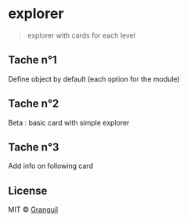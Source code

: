 # explorer

> explorer with cards for each level

## Tache n°1

Define object by default (each option for the module)

## Tache n°2

Beta : basic card with simple explorer

## Tache n°3

Add info on following card

## License

MIT © [Granguil](https://github.com/Granguil)
